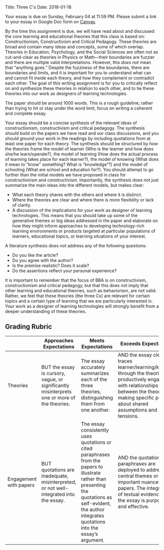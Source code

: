 Title: Three C's
Date: 2018-01-18

Your essay is due on Sunday, February 04 at 11:59 PM. Please submit a link to your essay in Google Doc form on [Canvas](https://canvas.stanford.edu/courses/75497/assignments/114616?module_item_id=277320).

By the time this assignment is due, we will have read about and discussed the core learning and educational theories that this class is based on: Constructionism, Constructivism and Critical Pedagogy. These theories are broad and contain many ideas and concepts, some of which overlap. Theories in Education, Psychology, and the Social Sciences are often not as cut-and-clear as theories in Physics or Math—their boundaries are fuzzier and there are multiple valid interpretations. However, this *does not* mean that “anything goes.” Despite the fuzziness of the boundaries, there are boundaries and limits, and it is important for you to understand what can and cannot fit inside each theory, and how they complement or contradict each other. The goal of this writing assignment is for you to critically reflect on and synthesize these theories in relation to each other, and to tie these theories into our work as designers of learning technologies.

The paper should be around 1000 words. This is a rough guideline; rather than trying to hit or stay under the word limit, focus on writing a coherent and complete essay.

Your essay should be a concise synthesis of the relevant ideas of constructionism, constructivism and critical pedagogy. The synthesis should build on the papers we have read and our class discussions, and you should ground your work in the readings by including quotations from at least one paper for each theory. The synthesis should be structured by how the theories frame the model of learner (Who is the learner and how does she/he learn/operate?), the model of learning (How does the actual process of learning takes place for each learner?), the model of knowing (What does it mean to “know” something? What is “knowledge”?) and the model of schooling (What are school and education for?). You should attempt to go further than the initial models we have proposed in class for constructionism and constructivism. Importantly, the synthesis does not just summarize the main ideas into the different models, but makes clear:

* What each theory shares with the others and where it is distinct.
* Where the theories are clear and where there is more flexibility or lack of clarity.
* A discussion of the implications for your work as designer of learning technologies. This means that you should take up some of the generative themes or big ideas addressed in the paper and elaborate on how they might inform approaches to developing technology-rich learning environments or products targeted at particular populations of learners, educational topics, or learning situations of your interest.

A literature synthesis does not address any of the following questions:

* Do you like the article?
* Do you agree with the author?
* Is the premise realistic? Does it scale?
* Do the assertions reflect your personal experience?

It is important to remember that the focus of BBA is on constructivism, constructionism and critical pedagogy, but that this does not imply that other learning and educational theories, such as behaviorism, are not valid. Rather, we feel that these theories (the three Cs) are relevant for certain topics and a certain type of learning that we are particularly interested in. Your work as a designer of  learning technologies will strongly benefit from a deeper understanding of these theories.

## Grading Rubric

| | Approaches Expectations | Meets Expectations | Exceeds Expectations |
|-|-------------------------|--------------------|----------------------|
|Theories|BUT the essay is cursory, vague, or  significantly misinterprets one or more of the theories.|The essay accurately summarizes each of the three theories, distinguishing them from one another.|AND the essay clearly traces learner/learning/knowing through the theories and productively engages with relationships between the theories, making specific points about shared assumptions and tensions.|
|Engagement with papers|BUT quotations are inadequate, misinterpreted, or not well-integrated into the essay.|The essay consistently uses quotations or cited paraphrases from the papers to illustrate rather than presenting the quotations as self-evident, the author integrates quotations into the essay’s argument.|AND the quotations/ paraphrases are deployed to address central themes or important nuances of the papers. The integration of  textual evidence into the essay is purposeful and effective.|
